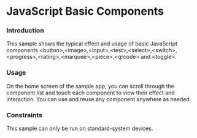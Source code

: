 # JavaScript Basic Components

### Introduction

This sample shows the typical effect and usage of basic JavaScript components <button\>,<image\>,<input\>,<test\>,<select\>,<switch\>,<progress\>,<rating\>,<marquee\>,<piece\>,<qrcode\> and <toggle\>.

### Usage

On the home screen of the sample app, you can scroll through the component list and touch each component to view their effect and interaction. You can use and reuse any component anywhere as needed.

### Constraints
This sample can only be run on standard-system devices.